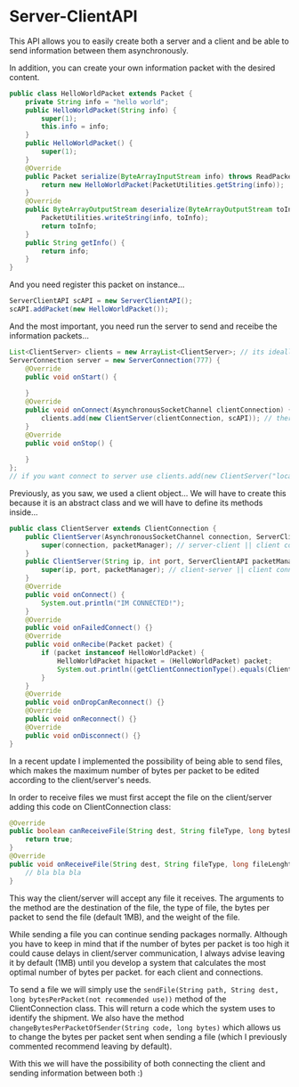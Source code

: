 # Server-ClientAPI
This API allows you to easily create both a server and a client and be able to send information between them asynchronously.

In addition, you can create your own information packet with the desired content.

```java
public class HelloWorldPacket extends Packet {
    private String info = "hello world";
    public HelloWorldPacket(String info) {
        super(1);
        this.info = info;
    }
    public HelloWorldPacket() {
        super(1);
    }
    @Override
    public Packet serialize(ByteArrayInputStream info) throws ReadPacketException {
        return new HelloWorldPacket(PacketUtilities.getString(info));
    }
    @Override
    public ByteArrayOutputStream deserialize(ByteArrayOutputStream toInfo) throws WritePacketException {
        PacketUtilities.writeString(info, toInfo);
        return toInfo;
    }   
    public String getInfo() {
        return info;
    }
}
```

And you need register this packet on instance...

```java
ServerClientAPI scAPI = new ServerClientAPI();
scAPI.addPacket(new HelloWorldPacket());
```

And the most important, you need run the server to send and receibe the information packets...

```java
List<ClientServer> clients = new ArrayList<ClientServer>; // its ideally you use HashMap ;)
ServerConnection server = new ServerConnection(777) {
    @Override
    public void onStart() {
        
    }
    @Override
    public void onConnect(AsynchronousSocketChannel clientConnection) {
        clients.add(new ClientServer(clientConnection, scAPI)); // there action to create the client instance...
    }
    @Override
    public void onStop() {
        
    }           
};
// if you want connect to server use clients.add(new ClientServer("localhost", 777, scAPI));
```

Previously, as you saw, we used a client object... We will have to create this because it is an abstract class and we will have to define its methods inside...

```java
public class ClientServer extends ClientConnection {
    public ClientServer(AsynchronousSocketChannel connection, ServerClientAPI packetManager) {
        super(connection, packetManager); // server-client || client connected to server
    }  
    public ClientServer(String ip, int port, ServerClientAPI packetManager) throws IOException {
        super(ip, port, packetManager); // client-server || client connect to server
    }
    @Override
    public void onConnect() {
        System.out.println("IM CONNECTED!");
    }
    @Override
    public void onFailedConnect() {}
    @Override
    public void onRecibe(Packet packet) {
        if (packet instanceof HelloWorldPacket) {
            HelloWorldPacket hipacket = (HelloWorldPacket) packet;
            System.out.println((getClientConnectionType().equals(ClientConnectionType.CLIENT_TO_SERVER ? "Server says: " : "Client says: ")) + hipacket.getInfo());
        }
    }
    @Override
    public void onDropCanReconnect() {}
    @Override
    public void onReconnect() {}
    @Override
    public void onDisconnect() {}
}
```

In a recent update I implemented the possibility of being able to send files, which makes the maximum number of bytes per packet to be edited according to the client/server's needs.

In order to receive files we must first accept the file on the client/server adding this code on ClientConnection class:

```java
@Override
public boolean canReceiveFile(String dest, String fileType, long bytesPerPacket, long fileLenght) {
    return true;
}
@Override
public void onReceiveFile(String dest, String fileType, long fileLenght) {
    // bla bla bla
}
```

This way the client/server will accept any file it receives. The arguments to the method are the destination of the file, the type of file, the bytes per packet to send the file (default 1MB), and the weight of the file.

While sending a file you can continue sending packages normally. Although you have to keep in mind that if the number of bytes per packet is too high it could cause delays in client/server communication, I always advise leaving it by default (1MB) until you develop a system that calculates the most optimal number of bytes per packet. for each client and connections.

To send a file we will simply use the ```sendFile(String path, String dest, long bytesPerPacket(not recommended use))``` method of the ClientConnection class. This will return a code which the system uses to identify the shipment. We also have the method ```changeBytesPerPacketOfSender(String code, long bytes)``` which allows us to change the bytes per packet sent when sending a file (which I previously commented recommend leaving by default).

With this we will have the possibility of both connecting the client and sending information between both :)